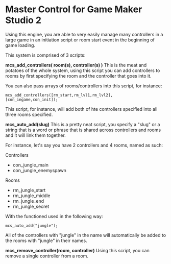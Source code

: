 # Master Control for Game Maker Studio 2

Using this engine, you are able to very easily manage many controllers in a large game in an
initiation script or room start event in the beginning of game loading.

This system is comprised of 3 scripts: 

__mcs_add_controllers( room(s), controller(s) )__
This is the meat and potatoes of the whole system,
using this script you can add controllers to rooms by first specifying the room and the controller
that goes into it. 

You can also pass arrays of rooms/controllers into this script, for instance:

`mcs_add_controllers([rm_start,rm_lvl1,rm_lvl2], [con_ingame,con_init]);`

This script, for instance, will add both of hte controllers specified into all three rooms specified.

__mcs_auto_add(slug)__
This is a pretty neat script, you specify a "slug" or a string that is a word or phrase that is shared
across controllers and rooms and it will link them together.

For instance, let's say you have 2 controllers and 4 rooms, named as such:

Controllers
- con_jungle_main
- con_jungle_enemyspawn

Rooms
- rm_jungle_start
- rm_jungle_middle
- rm_jungle_end
- rm_jungle_secret

With the functioned used in the following way:
 
`mcs_auto_add("jungle");`

All of the controllers with "jungle" in the name will automatically be added to the rooms with "jungle"
in their names. 

__mcs_remove_controller(room, controller)__
Using this script, you can remove a single controller from a room. 